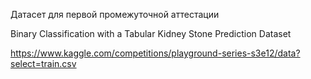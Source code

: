 Датасет для первой промежуточной аттестации

Binary Classification with a Tabular Kidney Stone Prediction Dataset

https://www.kaggle.com/competitions/playground-series-s3e12/data?select=train.csv
